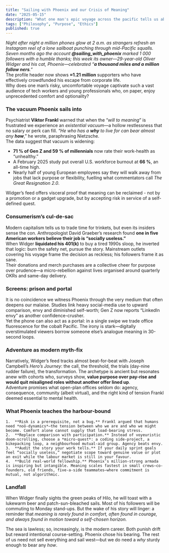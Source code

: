 ```yaml
---
title: "Sailing with Phoenix and our Crisis of Meaning"
date: "2025-05-15"
description: "What one man's epic voyage across the pacific tells us about our malaise."
tags: ["Philosophy", "Purpose", "Ethics"]
published: true
---
```

*Night after night a million phones glow at 2 a.m. as strangers refresh an Instagram reel of a lone sailboat punching through mid-Pacific squalls. Seven months ago the account* ***@sailing_with_phoenix*** *marked 1 000 followers with a humble thanks; this week its owner—29-year-old Oliver Widger and his cat, Phoenix—celebrated “****a thousand miles and a million follow ners****.”*   
The profile header now shows **≈1.21 million** supporters who have effectively crowdfunded his escape from corporate life.  
Why does one man’s risky, uncomfortable voyage captivate such a vast audience of tech workers and young professionals who, on paper, enjoy unprecedented comfort and optionality?

### The vacuum Phoenix sails into

Psychiatrist **Viktor Frankl** warned that when the “*will to meaning*” is frustrated we experience an *existential vacuum*—a hollow restlessness that no salary or perk can fill. *“He who has a* ***why*** *to live for can bear almost any* ***how***,” he wrote, paraphrasing Nietzsche.  
The data suggest that vacuum is widening:
* **71 % of Gen Z and 59 % of millennials** now rate their work-health as “unhealthy.”  
* A February 2025 study put overall U.S. workforce burnout at **66 %**, an all-time high.  
* Nearly half of young European employees say they will walk away from jobs that lack purpose or flexibility, fuelling what commentators call *The Great Resignation 2.0*.  

Widger’s feed offers visceral proof that meaning can be reclaimed - not by a promotion or a gadget upgrade, but by accepting risk in service of a self-defined quest.

### Consumerism’s cul-de-sac

Modern capitalism tells us to trade time for trinkets, but even its insiders sense the con. Anthropologist David Graeber’s research found **one in five American workers believe their job is “socially useless.”**  
When Widger **liquidated his 401(k)** to buy a tired 1990s sloop, he inverted that logic: burn the safety net, pursue the story. Mainstream outlets covering his voyage frame the decision as reckless; his followers frame it as sane.  
Their donations and merch purchases are a collective cheer for purpose over prudence—a micro-rebellion against lives organised around quarterly OKRs and same-day delivery.

### Screens: prison and portal

It is no coincidence we witness Phoenix through the very medium that often deepens our malaise. Studies link heavy social-media use to upward comparison, envy and diminished self-worth; Gen Z now reports “LinkedIn envy” as another confidence-crusher.  
Yet the phone can also act as a portal: in a single swipe we trade office fluorescence for the cobalt Pacific. The irony is stark—digitally overstimulated viewers borrow someone else’s analogue meaning in 30-second loops.

### Adventure as modern myth-fix

Narratively, Widger’s feed tracks almost beat-for-beat with Joseph Campbell’s *Hero’s Journey*: the call, the threshold, the trials (day-nine rudder failure), the transformation. The archetype is ancient but resonates anew with cohorts who, surveys show, **value purpose over pay-rise and would quit misaligned roles without another offer lined up**.  
Adventure promises what open-plan offices seldom do: agency, consequence, community (albeit virtual), and the right kind of tension Frankl deemed essential to mental health.

### What Phoenix teaches the harbour-bound
	1.	**Risk is a prerequisite, not a bug.** Frankl argued that humans need *noö-dynamics*—the tension between who we are and who we might become. Comfort alone cannot supply that load-bearing stress.
	2.	**Replace comparison with participation.** Instead of voyeuristic doom-scrolling, choose a *micro-quest*: a coding side-project, a bikepacking loop, a neighbourhood mutual-aid group. Agency beats envy.
	3.	**Audit the story your work tells.** If your daily sprint goals feel “socially useless,” negotiate scope toward genuine value or plot an exit while the labour market is still in your favour.
	4.	**Build real-world fellowship.** Phoenix’s million-strong armada is inspiring but intangible. Meaning scales fastest in small crews—co-founders, old friends, five-a-side teammates—where commitment is mutual, not algorithmic.

### Landfall

When Widger finally sights the green peaks of Hilo, he will toast with a lukewarm beer and patch-sun-bleached sails. Most of his followers will be commuting to Monday stand-ups. But the wake of his story will linger: a reminder that *meaning is rarely found in comfort, often found in courage, and always found in motion toward a self-chosen horizon.*

The sea is lawless; so, increasingly, is the modern career. Both punish drift but reward intentional course-setting. Phoenix chose his bearing. The rest of us need not sell everything and sail west—but we do need a *why* sturdy enough to bear any *how*.